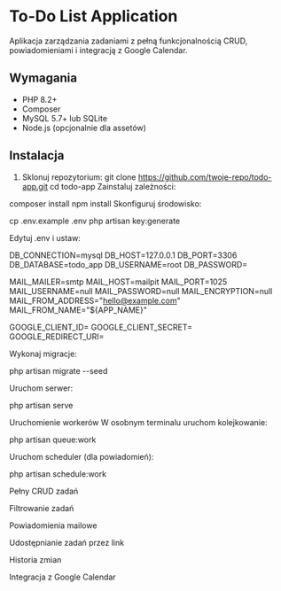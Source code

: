 # To-Do List Application

Aplikacja zarządzania zadaniami z pełną funkcjonalnością CRUD, powiadomieniami i integracją z Google Calendar.

## Wymagania

- PHP 8.2+
- Composer
- MySQL 5.7+ lub SQLite
- Node.js (opcjonalnie dla assetów)

## Instalacja

1. Sklonuj repozytorium:
git clone https://github.com/twoje-repo/todo-app.git
cd todo-app
Zainstaluj zależności:

composer install
npm install
Skonfiguruj środowisko:

cp .env.example .env
php artisan key:generate

Edytuj .env i ustaw:

DB_CONNECTION=mysql
DB_HOST=127.0.0.1
DB_PORT=3306
DB_DATABASE=todo_app
DB_USERNAME=root
DB_PASSWORD=

MAIL_MAILER=smtp
MAIL_HOST=mailpit
MAIL_PORT=1025
MAIL_USERNAME=null
MAIL_PASSWORD=null
MAIL_ENCRYPTION=null
MAIL_FROM_ADDRESS="hello@example.com"
MAIL_FROM_NAME="${APP_NAME}"

GOOGLE_CLIENT_ID=
GOOGLE_CLIENT_SECRET=
GOOGLE_REDIRECT_URI=

Wykonaj migracje:

php artisan migrate --seed

Uruchom serwer:

php artisan serve

Uruchomienie workerów
W osobnym terminalu uruchom kolejkowanie:

php artisan queue:work

Uruchom scheduler (dla powiadomień):

php artisan schedule:work

Pełny CRUD zadań

Filtrowanie zadań

Powiadomienia mailowe

Udostępnianie zadań przez link

Historia zmian

Integracja z Google Calendar